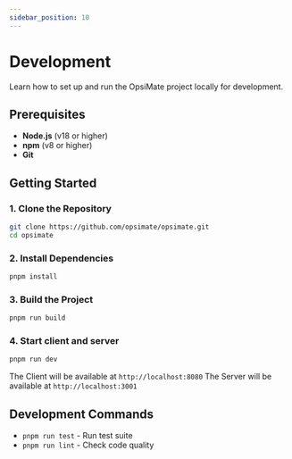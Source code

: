 ```yaml
---
sidebar_position: 10
---
```


# Development

Learn how to set up and run the OpsiMate project locally for development.

## Prerequisites

- **Node.js** (v18 or higher)
- **npm** (v8 or higher)
- **Git**

## Getting Started

### 1. Clone the Repository

```bash
git clone https://github.com/opsimate/opsimate.git
cd opsimate
```

### 2. Install Dependencies

```bash
pnpm install
```

### 3. Build the Project

```bash
pnpm run build
```

### 4. Start client and server

```bash
pnpm run dev
```

The Client will be available at `http://localhost:8080`
The Server will be available at `http://localhost:3001`

## Development Commands

- `pnpm run test` - Run test suite
- `pnpm run lint` - Check code quality
